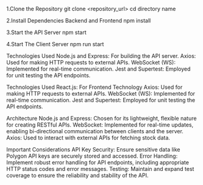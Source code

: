 1.Clone the Repository
git clone <repository_url>
cd directory name

2.Install Dependencies
Backend and Frontend
npm install

3.Start the API Server
npm start

4.Start The Client Server
npm run start

Technologies Used
Node.js and Express: For building the API server.
Axios: Used for making HTTP requests to external APIs.
WebSocket (WS): Implemented for real-time communication.
Jest and Supertest: Employed for unit testing the API endpoints.

Technologies Used
React.js: For Frontend Technology 
Axios: Used for making HTTP requests to external APIs.
WebSocket (WS): Implemented for real-time communication.
Jest and Supertest: Employed for unit testing the API endpoints.

Architecture
Node.js and Express: Chosen for its lightweight, flexible nature for creating RESTful APIs.
WebSocket: Implemented for real-time updates, enabling bi-directional communication between clients and the server.
Axios: Used to interact with external APIs for fetching stock data.

Important Considerations
API Key Security: Ensure sensitive data like Polygon API keys are securely stored and accessed.
Error Handling: Implement robust error handling for API endpoints, including appropriate HTTP status codes and error messages.
Testing: Maintain and expand test coverage to ensure the reliability and stability of the API.

